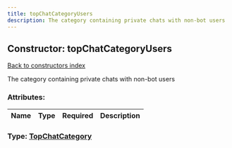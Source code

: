 ```yaml
---
title: topChatCategoryUsers
description: The category containing private chats with non-bot users
---
```

## Constructor: topChatCategoryUsers  
[Back to constructors index](index.md)



The category containing private chats with non-bot users

### Attributes:

| Name     |    Type       | Required | Description |
|----------|---------------|----------|-------------|



### Type: [TopChatCategory](../types/TopChatCategory.md)


